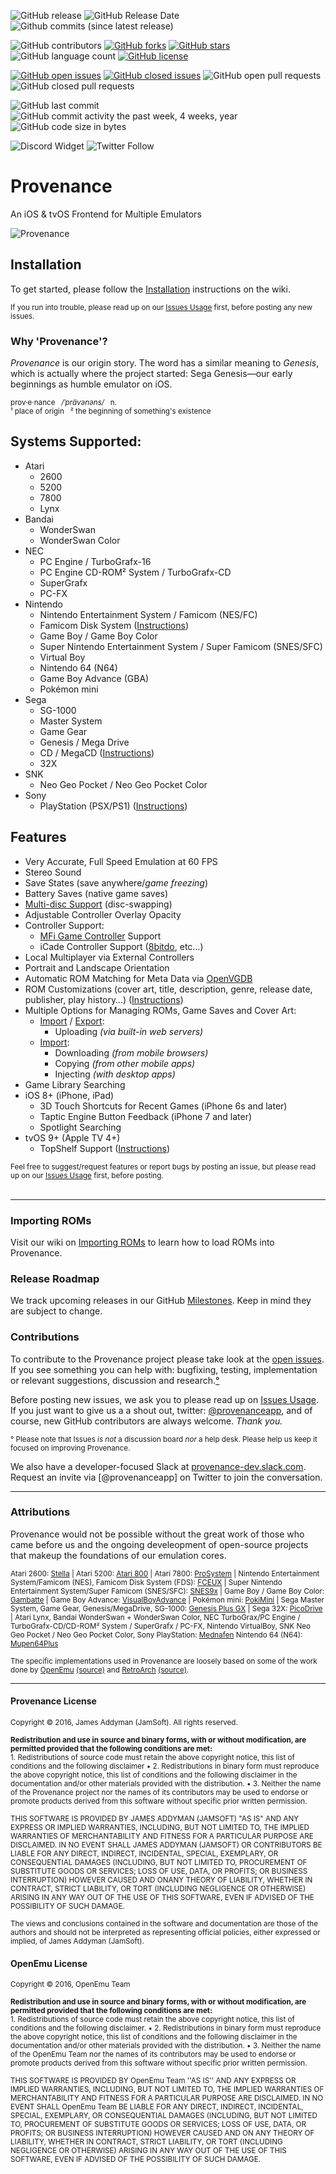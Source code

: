 ![GitHub release](https://img.shields.io/github/release/jasarien/provenance.svg?style=flat-square) 
![GitHub Release Date](https://img.shields.io/github/release-date/jasarien/provenance.svg?style=flat-square)
![Github commits (since latest release)](https://img.shields.io/github/commits-since/jasarien/provenance/latest.svg?style=flat-square) 

![GitHub contributors](https://img.shields.io/github/contributors/provenance-emu/Provenance.svg?style=flat-square)
[![GitHub forks](https://img.shields.io/github/forks/jasarien/Provenance.svg?style=flat-square)](https://github.com/jasarien/Provenance/network) 
[![GitHub stars](https://img.shields.io/github/stars/jasarien/Provenance.svg?style=flat-square)](https://github.com/jasarien/Provenance/stargazers)
![GitHub language count](https://img.shields.io/github/languages/count/provenance-emu/provenance.svg?style=flat-square)
[![GitHub license](https://img.shields.io/github/license/provenance-emu/Provenance.svg?style=flat-square)](https://github.com/jasarien/Provenance)

[![GitHub open issues](https://img.shields.io/github/issues-raw/jasarien/Provenance.svg?style=flat-square)](https://github.com/jasarien/Provenance/issues)
[![GitHub closed issues](https://img.shields.io/github/issues-closed-raw/jasarien/Provenance.svg?style=flat-square)](https://github.com/jasarien/Provenance/issues)
![GitHub open pull requests](https://img.shields.io/github/issues-pr-raw/jasarien/provenance.svg?style=flat-square)
![GitHub closed pull requests](https://img.shields.io/github/issues-pr-closed-raw/jasarien/provenance.svg?style=flat-square)

![GitHub last commit](https://img.shields.io/github/last-commit/provenance-emu/provenance.svg?style=flat-square)
![GitHub commit activity the past week, 4 weeks, year](https://img.shields.io/github/commit-activity/y/provenance-emu/provenance.svg?style=flat-square)
![GitHub code size in bytes](https://img.shields.io/github/languages/code-size/provenance-emu/provenance.svg?style=flat-square)

![Discord Widget](https://img.shields.io/discord/421819941835243520.svg?style=flat-square)
![Twitter Follow](https://img.shields.io/twitter/follow/provenanceapp.svg?style=social&logo=twitter&label=Follow)

# Provenance
An iOS & tvOS Frontend for Multiple Emulators

![Provenance](https://static1.squarespace.com/static/584075871b631b9469f02885/t/58571894725e25a3d82cd6a9/1482102948632/?format=2500w)


## Installation

To get started, please follow the [Installation](https://github.com/jasarien/Provenance/wiki) instructions on the wiki.

<sup>If you run into trouble, please read up on our [Issues Usage](https://github.com/jasarien/Provenance/wiki/Issues-Usage) first, before posting any new issues.</sup>


### Why 'Provenance'?

_Provenance_ is our origin story. The word has a similar meaning to _Genesis_, which is actually where the project started: Sega Genesis—our early beginnings as humble emulator on iOS.

<sup> prov·e·nance &nbsp; _/ˈprävənəns/_ &nbsp; n. </sup><br>
<sup> ¹ place of origin &nbsp; ² the beginning of something's existence </sup>

## Systems Supported:

- Atari
  - 2600
  - 5200
  - 7800
  - Lynx
- Bandai
  - WonderSwan
  - WonderSwan Color
- NEC
  - PC Engine / TurboGrafx-16
  - PC Engine CD-ROM² System / TurboGrafx-CD
  - SuperGrafx
  - PC-FX
- Nintendo 
  - Nintendo Entertainment System / Famicom (NES/FC)
  - Famicom Disk System ([Instructions](https://github.com/jasarien/Provenance/wiki/Instructions:-Famicom-Disk-System))
  - Game Boy / Game Boy Color 
  - Super Nintendo Entertainment System / Super Famicom (SNES/SFC)
  - Virtual Boy
  - Nintendo 64 (N64)
  - Game Boy Advance (GBA)
  - Pokémon mini
- Sega
  - SG-1000
  - Master System
  - Game Gear
  - Genesis / Mega Drive
  - CD / MegaCD ([Instructions](https://github.com/jasarien/Provenance/wiki/Instructions:-Sega-CD-MegaCD))
  - 32X
- SNK
  - Neo Geo Pocket / Neo Geo Pocket Color
- Sony
  - PlayStation (PSX/PS1) ([Instructions](https://github.com/jasarien/Provenance/wiki/Instructions:-PlayStation))
  

## Features

- Very Accurate, Full Speed Emulation at 60 FPS
- Stereo Sound
- Save States (save anywhere/_game freezing_)
- Battery Saves (native game saves)
- [Multi-disc Support](https://github.com/jasarien/Provenance/wiki/Importing-ROMs#multi-disc-games) (disc-swapping)
- Adjustable Controller Overlay Opacity
- Controller Support:
  - [MFi Game Controller](https://mfigames.com/compare-mfi-controllers/) Support
  - iCade Controller Support ([8bitdo](http://www.8bitdo.com/), etc…)
- Local Multiplayer via External Controllers
- Portrait and Landscape Orientation
- Automatic ROM Matching for Meta Data via [OpenVGDB](https://github.com/OpenVGDB/OpenVGDB)
- ROM Customizations (cover art, title, description, genre, release date, publisher, play history…) ([Instructions](https://github.com/jasarien/Provenance/wiki/Customizing-ROMs))
- Multiple Options for Managing ROMs, Game Saves and Cover Art:
  - [Import](https://github.com/jasarien/Provenance/wiki/Importing-ROMs) / [Export](https://github.com/jasarien/Provenance/wiki/Exporting-Files):
    - Uploading _(via built-in web servers)_
  - [Import](https://github.com/jasarien/Provenance/wiki/Importing-ROMs):
    - Downloading _(from mobile browsers)_
    - Copying _(from other mobile apps)_
    - Injecting _(with desktop apps)_
- Game Library Searching
- iOS 8+ (iPhone, iPad)
  - 3D Touch Shortcuts for Recent Games (iPhone 6s and later)
  - Taptic Engine Button Feedback (iPhone 7 and later)
  - Spotlight Searching
- tvOS 9+ (Apple TV 4+)
    - TopShelf Support ([Instructions](https://github.com/jasarien/Provenance/wiki/Setup-TopShelf-&-Spotlight))

<sub>Feel free to suggest/request features or report bugs by posting an issue, but please read up on our [Issues Usage](https://github.com/jasarien/Provenance/wiki/Issues-Usage) first, before posting.</sub><br><br>

----

### Importing ROMs
Visit our wiki on [Importing ROMs](https://github.com/jasarien/Provenance/wiki/Importing-ROMs) to learn how to load ROMs into Provenance.


### Release Roadmap
We track upcoming releases in our GitHub [Milestones](https://github.com/jasarien/Provenance/milestones?direction=asc&sort=title&state=open). Keep in mind they are subject to change.


### <a id="contributions-footnote"></a>Contributions
To contribute to the Provenance project please take look at the [open issues](https://github.com/jasarien/Provenance/issues). If you see something you can help with: bugfixing, testing, implementation or relevant suggestions, discussion and research.[°](#contributions-footnote)

Before posting new issues, we ask you to please read up on [Issues Usage](https://github.com/jasarien/Provenance/wiki/Issues-Usage). If you just want to give us a a shout out,  twitter: [@provenanceapp](https://twitter.com/provenanceapp), and of course, new GitHub contributors are always welcome. _Thank you._

<sup>° Please note that Issues _is not_ a discussion board _nor_ a help desk. Please help us keep it focused on improving Provenance. </sup><br> 

We also have a developer-focused Slack at [provenance-dev.slack.com](http://provenance-dev.slack.com). Request an invite via [@provenanceapp] on Twitter to join the conversation.

----

### Attributions

Provenance would not be possible without the great work of those who came before us and the ongoing develeopment of open-source projects that makeup the foundations of our emulation cores.

<sub> Atari 2600: [Stella](http://stella.sourceforge.net/) | Atari 5200: [Atari 800](http://atari800.sourceforge.net) | Atari 7800: [ProSystem](http://gstanton.github.io/ProSystem1_3/) | Nintendo Entertainment System/Famicom (NES), Famicom Disk System (FDS): [FCEUX](http://www.fceux.com/web/home.html) | Super Nintendo Entertainment System/Super Famicom (SNES/SFC): [SNES9x](http://www.snes9x.com) | Game Boy / Game Boy Color: [Gambatte](http://gambatte.sourceforge.net/) | Game Boy Advance: [VisualBoyAdvance](http://sourceforge.net/projects/vba/) | Pokémon mini: [PokiMini](https://sourceforge.net/projects/pokemini/) | Sega Master System, Game Gear, Genesis/MegaDrive, SG-1000: [Genesis Plus GX](https://bitbucket.org/eke/genesis-plus-gx/) | Sega 32X: [PicoDrive](https://github.com/notaz/picodrive) | Atari Lynx, Bandai WonderSwan + WonderSwan Color, NEC TurboGrax/PC Engine / TurboGrafx-CD/CD-ROM² System / SuperGrafx / PC-FX, Nintendo VirtualBoy, SNK Neo Geo Pocket / Neo Geo Pocket Color, Sony PlayStation: [Mednafen](https://mednafen.github.io) Nintendo 64 (N64): [Mupen64Plus](https://github.com/mupen64plus)</sub><br>

<sub>The specific implementations used in Provenance are loosely based on some of the work done by [OpenEmu](http://openemu.org) [(source)](http://github.com/OpenEmu) and [RetroArch](http://www.libretro.com) [(source)](https://github.com/libretro/RetroArch).</sub>

----

#### Provenance License

<sub>Copyright © 2016, James Addyman (JamSoft). All rights reserved.</sub><br>

<sub>**Redistribution and use in source and binary forms, with or without modification, are
permitted provided that the following conditions are met:**<br> 1. Redistributions of source code must retain the above copyright notice, this list of conditions and the following disclaimer • 2. Redistributions in binary form must reproduce the above copyright notice, this list of conditions and the following disclaimer in the documentation and/or other materials provided with the distribution. • 3. Neither the name of the Provenance project nor the names of its contributors may be used to endorse or promote products derived from this software without specific prior written permission.</sub><br>

<SUB> THIS SOFTWARE IS PROVIDED BY JAMES ADDYMAN (JAMSOFT) "AS IS" AND ANY EXPRESS OR IMPLIED WARRANTIES, INCLUDING, BUT NOT LIMITED TO, THE IMPLIED WARRANTIES OF MERCHANTABILITY AND FITNESS FOR A PARTICULAR PURPOSE ARE DISCLAIMED. IN NO EVENT SHALL JAMES ADDYMAN (JAMSOFT) OR CONTRIBUTORS BE LIABLE FOR ANY DIRECT, INDIRECT, INCIDENTAL, SPECIAL, EXEMPLARY, OR CONSEQUENTIAL DAMAGES (INCLUDING, BUT NOT LIMITED TO, PROCUREMENT OF SUBSTITUTE GOODS OR SERVICES; LOSS OF USE, DATA, OR PROFITS; OR BUSINESS INTERRUPTION) HOWEVER CAUSED AND ONANY THEORY OF LIABILITY, WHETHER IN CONTRACT, STRICT LIABILITY, OR TORT (INCLUDING
NEGLIGENCE OR OTHERWISE) ARISING IN ANY WAY OUT OF THE USE OF THIS SOFTWARE, EVEN IF ADVISED OF THE POSSIBILITY OF SUCH DAMAGE. </SUB><BR>

<sub> The views and conclusions contained in the software and documentation are those of the
authors and should not be interpreted as representing official policies, either expressed
or implied, of James Addyman (JamSoft).</sub>


#### OpenEmu License

<sub>Copyright © 2016, OpenEmu Team</sub><br>

<sub>**Redistribution and use in source and binary forms, with or without modification, are permitted provided that the following conditions are met:**<br> 1. Redistributions of source code must retain the above copyright notice, this list of conditions and the following disclaimer. • 2. Redistributions in binary form must reproduce the above copyright notice, this list of conditions and the following disclaimer in the documentation and/or other materials provided with the distribution. • 3. Neither the name of the OpenEmu Team nor the names of its contributors may be used to endorse or promote products derived from this software without specific prior written permission.</sub><br>

<SUB> THIS SOFTWARE IS PROVIDED BY OpenEmu Team ''AS IS'' AND ANY EXPRESS OR IMPLIED WARRANTIES, INCLUDING, BUT NOT LIMITED TO, THE IMPLIED WARRANTIES OF MERCHANTABILITY AND FITNESS FOR A PARTICULAR PURPOSE ARE DISCLAIMED. IN NO EVENT SHALL OpenEmu Team BE LIABLE FOR ANY DIRECT, INDIRECT, INCIDENTAL, SPECIAL, EXEMPLARY, OR CONSEQUENTIAL DAMAGES (INCLUDING, BUT NOT LIMITED TO, PROCUREMENT OF SUBSTITUTE GOODS OR SERVICES; LOSS OF USE, DATA, OR PROFITS; OR BUSINESS INTERRUPTION) HOWEVER CAUSED AND
ON ANY THEORY OF LIABILITY, WHETHER IN CONTRACT, STRICT LIABILITY, OR TORT (INCLUDING NEGLIGENCE OR OTHERWISE) ARISING IN ANY WAY OUT OF THE USE OF THIS SOFTWARE, EVEN IF ADVISED OF THE POSSIBILITY OF SUCH DAMAGE.<SUB><BR>
